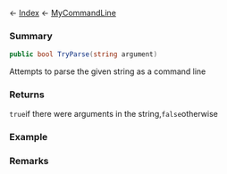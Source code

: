 ← [Index](Api-Index) ← [MyCommandLine](VRage.Game.ModAPI.Ingame.Utilities.MyCommandLine)

### Summary

```csharp
public bool TryParse(string argument)
```

Attempts to parse the given string as a command line

### Returns

`true`if there were arguments in the string,`false`otherwise

### Example

### Remarks

